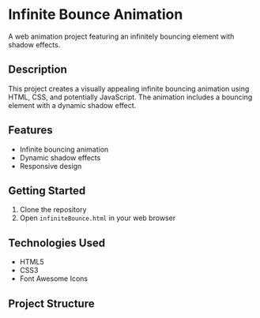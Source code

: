 # Infinite Bounce Animation

A web animation project featuring an infinitely bouncing element with shadow effects.

## Description

This project creates a visually appealing infinite bouncing animation using HTML, CSS, and potentially JavaScript. The animation includes a bouncing element with a dynamic shadow effect.

## Features

- Infinite bouncing animation
- Dynamic shadow effects
- Responsive design

## Getting Started

1. Clone the repository
2. Open `infiniteBounce.html` in your web browser

## Technologies Used

- HTML5
- CSS3
- Font Awesome Icons

## Project Structure 

